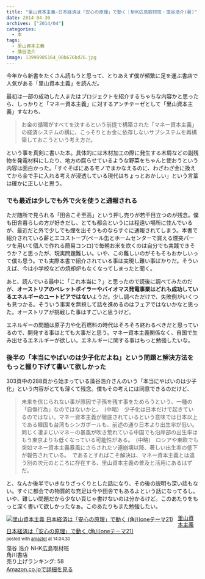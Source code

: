 ```yaml
---
title: "里山資本主義-日本経済は「安心の原理」で動く｜NHK広島取材班・藻谷浩介(著)"
date: 2014-04-30
archives: ["2014/04"]
categories:
  - 本
tags:
  - 里山資本主義
  - 藻谷浩介
image: 13998905164_08b676bd26.jpg
---
```

今年から新書をたくさん読もうと思って、とりあえず僕が頻繁に足を運ぶ書店で人気がある「里山資本主義」を読んだ。

<!--more-->

最初は一部の成功した人またはプロジェクトを紹介するちゃちな内容かと思ったら、しっかりと「マネー資本主義」に対するアンチテーゼとして「里山資本主義」すなわち、

>お金の循環がすべてを決するという前提で構築された「マネー資本主義」の経済システムの横に、こっそりとお金に依存しないサブシステムを再構築しておこうという考え方だ。

という事を真剣に書いた本。具体的には木材加工の際に発生する木屑などの副残物を発電材料にしたり、地方の腐らせているような野菜をちゃんと使おうという内容は面白かった。「すぐそばにあるモノでまかなえるのに、わざわざ金に換えてから金で手に入れる考えが浸透している現代はちょっとおかしい」という言葉は確かに正しいと思う。

### でも最近は少しでも外で火を使うと通報される

ただ随所で見られる「田舎こそ至高」という押し売りが若干目立つのが残念。僕も田舎暮らしの方が好きだし、とても都会というには程遠い場所に住んでいるが、最近だと外で少しでも煙を出そうものならすぐに通報されてしまう。本書で紹介されている薪とエコストーブ(ペール缶とホームセンターで買える煙突パーツを用いて個人で作れる簡易コンロ)で毎朝お米を炊くのは自分でも実践できそうか？と思ったが、現実問題難しい。いや、この難しいのがそもそもおかしいって僕も思う。でも実際本書で紹介されている事は実現し難い事ばかりだ。そういえば、今は小学校などの焼却炉もなくなってしまったと聞く。

あと、読んでいる最中に「これ本当に？」と思ったので読後に調べてみたのだが、**オーストリアのペレットボイラーやバイオマス発電事業はどれも成功しているエネルギーのユートピアではない**ようだ。少し調べただけで、失敗例がいくつも見つかる。そういう事実を無視して話を進めるのはフェアではないかなと思った。オーストリアが挑戦した事はすごいと思うけど。

エネルギーの問題は原子力や化石燃料の時代はそろそろ終わるべきだと思っているので、開発する事はとても大事だと思う。マネー資本主義関係なく、自国で生み出せるエネルギーが欲しい。エネルギーに関する事はもっと勉強したいな。

### 後半の「本当にやばいのは少子化だよね」という問題と解決方法をもっと掘り下げて書いて欲しかった

303頁中の288頁から始まっている藻谷浩介さんのいう「本当にやばいのは少子化」という内容がとても薄くて残念。僕もその考えには同意できるのだけど、

>未来を信じられない事が原因で子孫を残す事をためらうという、一種の「自傷行為」なのではないかと。　(中略)　少子化は日本だけで起きているのではない。マネー資本主義が徹底されているという意味では日本以上である韓国も台湾もシンガポールも、前述の通り日本より出生率が低い。同じく凄まじいマネーの暴風が吹き荒れている中国でも沿岸部の出生率はもう東京よりも低くなっている可能性がある。　(中略)　ロシアや東欧でも突如マネー資本主義暴風にさらされたソ連崩壊以降、著しい出生率の低下が報告されている。　であるとすればこそ解決は、マネー資本主義とは違う別の次元のところに存在する、里山資本主義の普及と活用にあるはずだ。

と、なんか後半でいきなりざっくりとした話になり、その後の説明も深い話もない。すぐに都会での物質的な充足は今や田舎でもあるよという話になってるし。いや、難しい問題だから少ない頁じゃ書けないのは分かるけど。このあたりをもっと深く書いて欲しかったなぁ。このあたりもまた勉強したい。

<div class="amazlet-box" style="margin-bottom:0px;"><div class="amazlet-image" style="float:left;margin:0px 12px 1px 0px;"><a href="//www.amazon.co.jp/exec/obidos/ASIN/4041105129/t4traw-22/ref=nosim/" name="amazletlink" target="_blank"><img src="//ecx.images-amazon.com/images/I/41wlPiYTcjL._SL160_.jpg" alt="里山資本主義  日本経済は「安心の原理」で動く (角川oneテーマ21)" style="border: none;" /></a></div><div class="amazlet-info" style="line-height:120%; margin-bottom: 10px"><div class="amazlet-name" style="margin-bottom:10px;line-height:120%"><a href="//www.amazon.co.jp/exec/obidos/ASIN/4041105129/t4traw-22/ref=nosim/" name="amazletlink" target="_blank">里山資本主義  日本経済は「安心の原理」で動く (角川oneテーマ21)</a><div class="amazlet-powered-date" style="font-size:80%;margin-top:5px;line-height:120%">posted with <a href="//www.amazlet.com/" title="amazlet" target="_blank">amazlet</a> at 14.04.30</div></div><div class="amazlet-detail">藻谷 浩介 NHK広島取材班 <br />角川書店 <br />売り上げランキング: 58<br /></div><div class="amazlet-sub-info" style="float: left;"><div class="amazlet-link" style="margin-top: 5px"><a href="//www.amazon.co.jp/exec/obidos/ASIN/4041105129/t4traw-22/ref=nosim/" name="amazletlink" target="_blank">Amazon.co.jpで詳細を見る</a></div></div></div><div class="amazlet-footer" style="clear: left"></div></div>
